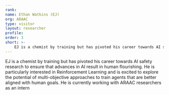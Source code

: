 ```yaml
---
rank: 
name: Ethan Watkins (EJ)
org: ARAAC
type: visitor
layout: researcher
profile: 
order: 3
short: >-
    EJ is a chemist by training but has pivoted his career towards AI safety research to ensure that advances in AI result in human flourishing. He is particularly interested in Reinforcement Learning and is excited to explore the potential of multi-objective approaches to train agents that are better aligned with human goals. He is currently working with ARAAC researchers as an intern.
---
```


EJ is a chemist by training but has pivoted his career towards AI safety research to ensure that advances in AI result in human flourishing. He is particularly interested in Reinforcement Learning and is excited to explore the potential of multi-objective approaches to train agents that are better aligned with human goals. He is currently working with ARAAC researchers as an intern
